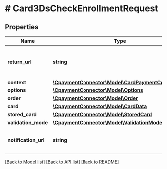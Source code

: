 # # Card3DsCheckEnrollmentRequest

## Properties

Name | Type | Description | Notes
------------ | ------------- | ------------- | -------------
**return_url** | **string** | Url for the return after the payment process | 
**context** | [**\CpaymentConnector\Model\CardPaymentContextData**](CardPaymentContextData.md) |  | 
**options** | [**\CpaymentConnector\Model\Options**](Options.md) |  | [optional] 
**order** | [**\CpaymentConnector\Model\Order**](Order.md) |  | 
**card** | [**\CpaymentConnector\Model\CardData**](CardData.md) |  | [optional] 
**stored_card** | [**\CpaymentConnector\Model\StoredCard**](StoredCard.md) |  | [optional] 
**validation_mode** | [**\CpaymentConnector\Model\ValidationModeOverride**](ValidationModeOverride.md) |  | [optional] 
**notification_url** | **string** | Url for the notification of the payment | [optional] 

[[Back to Model list]](../../README.md#documentation-for-models) [[Back to API list]](../../README.md#documentation-for-api-endpoints) [[Back to README]](../../README.md)


